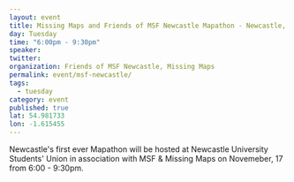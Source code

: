 ```yaml
---
layout: event
title: Missing Maps and Friends of MSF Newcastle Mapathon - Newcastle, England
day: Tuesday
time: "6:00pm - 9:30pm"
speaker: 
twitter: 
organization: Friends of MSF Newcastle, Missing Maps
permalink: event/msf-newcastle/
tags: 
  - tuesday
category: event
published: true
lat: 54.981733
lon: -1.615455
---
```


Newcastle's first ever Mapathon will be hosted at Newcastle University Students' Union in association with MSF & Missing Maps on Novemeber, 17 from 6:00 - 9:30pm.
